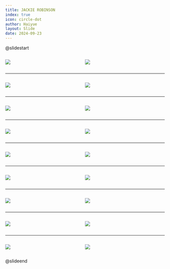 ```yaml
---
title: JACKIE ROBINSON
index: true
icon: circle-dot
author: Haiyue
layout: Slide
date: 2024-09-23
---
```

 
@slidestart

<div style="display:flex">
<div style="flex:1">

![](https://raw.githubusercontent.com/yclord/reading/refs/heads/master/english/Level-K/JACKIE%20ROBINSON/001.webp)
</div>
<div style="flex:1">

![](https://raw.githubusercontent.com/yclord/reading/refs/heads/master/english/Level-K/JACKIE%20ROBINSON/002.webp)
</div>
</div>

---

<div style="display:flex">
<div style="flex:1">

![](https://raw.githubusercontent.com/yclord/reading/refs/heads/master/english/Level-K/JACKIE%20ROBINSON/003.webp)
</div>
<div style="flex:1">

![](https://raw.githubusercontent.com/yclord/reading/refs/heads/master/english/Level-K/JACKIE%20ROBINSON/004.webp)
</div>
</div>

---

<div style="display:flex">
<div style="flex:1">

![](https://raw.githubusercontent.com/yclord/reading/refs/heads/master/english/Level-K/JACKIE%20ROBINSON/005.webp)
</div>
<div style="flex:1">

![](https://raw.githubusercontent.com/yclord/reading/refs/heads/master/english/Level-K/JACKIE%20ROBINSON/006.webp)
</div>
</div>

---

<div style="display:flex">
<div style="flex:1">

![](https://raw.githubusercontent.com/yclord/reading/refs/heads/master/english/Level-K/JACKIE%20ROBINSON/007.webp)
</div>
<div style="flex:1">

![](https://raw.githubusercontent.com/yclord/reading/refs/heads/master/english/Level-K/JACKIE%20ROBINSON/008.webp)
</div>
</div>

---

<div style="display:flex">
<div style="flex:1">

![](https://raw.githubusercontent.com/yclord/reading/refs/heads/master/english/Level-K/JACKIE%20ROBINSON/009.webp)
</div>
<div style="flex:1">

![](https://raw.githubusercontent.com/yclord/reading/refs/heads/master/english/Level-K/JACKIE%20ROBINSON/010.webp)
</div>
</div>

---

<div style="display:flex">
<div style="flex:1">

![](https://raw.githubusercontent.com/yclord/reading/refs/heads/master/english/Level-K/JACKIE%20ROBINSON/011.webp)
</div>
<div style="flex:1">

![](https://raw.githubusercontent.com/yclord/reading/refs/heads/master/english/Level-K/JACKIE%20ROBINSON/012.webp)
</div>
</div>

---

<div style="display:flex">
<div style="flex:1">

![](https://raw.githubusercontent.com/yclord/reading/refs/heads/master/english/Level-K/JACKIE%20ROBINSON/013.webp)
</div>
<div style="flex:1">

![](https://raw.githubusercontent.com/yclord/reading/refs/heads/master/english/Level-K/JACKIE%20ROBINSON/014.webp)
</div>
</div>

---

<div style="display:flex">
<div style="flex:1">

![](https://raw.githubusercontent.com/yclord/reading/refs/heads/master/english/Level-K/JACKIE%20ROBINSON/015.webp)
</div>
<div style="flex:1">

![](https://raw.githubusercontent.com/yclord/reading/refs/heads/master/english/Level-K/JACKIE%20ROBINSON/016.webp)
</div>
</div>

---

<div style="display:flex">
<div style="flex:1">

![](https://raw.githubusercontent.com/yclord/reading/refs/heads/master/english/Level-K/JACKIE%20ROBINSON/017.webp)
</div>
<div style="flex:1">

![](https://raw.githubusercontent.com/yclord/reading/refs/heads/master/english/Level-K/JACKIE%20ROBINSON/018.webp)
</div>
</div>

@slideend